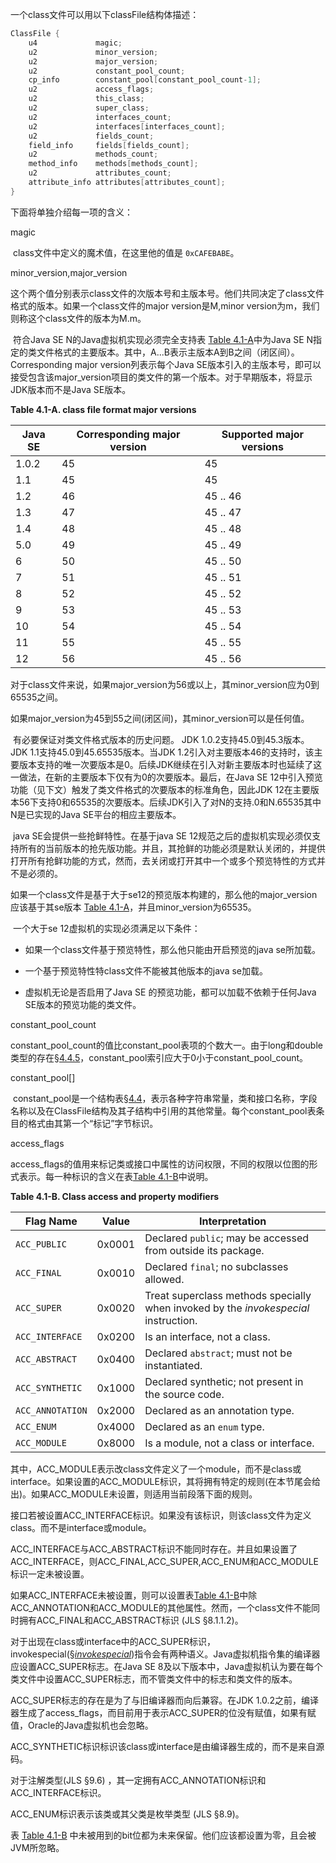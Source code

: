 一个class文件可以用以下classFile结构体描述：

```C
ClassFile {
    u4             magic;
    u2             minor_version;
    u2             major_version;
    u2             constant_pool_count;
    cp_info        constant_pool[constant_pool_count-1];
    u2             access_flags;
    u2             this_class;
    u2             super_class;
    u2             interfaces_count;
    u2             interfaces[interfaces_count];
    u2             fields_count;
    field_info     fields[fields_count];
    u2             methods_count;
    method_info    methods[methods_count];
    u2             attributes_count;
    attribute_info attributes[attributes_count];
}
```

下面将单独介绍每一项的含义：

magic

​	class文件中定义的魔术值，在这里他的值是 `0xCAFEBABE`。

minor_version,major_version

​	这个两个值分别表示class文件的次版本号和主版本号。他们共同决定了class文件格式的版本。如果一个class文件的major version是M,minor version为m，我们则称这个class文件的版本为M.m。

​	符合Java SE N的Java虚拟机实现必须完全支持表 [Table 4.1-A](https://docs.oracle.com/javase/specs/jvms/se12/html/jvms-4.html#jvms-4.1-200-B.2)中为Java SE N指定的类文件格式的主要版本。其中，A...B表示主版本A到B之间（闭区间）。Corresponding major version列表示每个Java SE版本引入的主版本号，即可以接受包含该major_version项目的类文件的第一个版本。对于早期版本，将显示JDK版本而不是Java SE版本。

**Table 4.1-A. class file format major versions**

| Java SE | Corresponding major version | Supported major versions |
| ------- | --------------------------- | ------------------------ |
| 1.0.2   | 45                          | 45                       |
| 1.1     | 45                          | 45                       |
| 1.2     | 46                          | 45 .. 46                 |
| 1.3     | 47                          | 45 .. 47                 |
| 1.4     | 48                          | 45 .. 48                 |
| 5.0     | 49                          | 45 .. 49                 |
| 6       | 50                          | 45 .. 50                 |
| 7       | 51                          | 45 .. 51                 |
| 8       | 52                          | 45 .. 52                 |
| 9       | 53                          | 45 .. 53                 |
| 10      | 54                          | 45 .. 54                 |
| 11      | 55                          | 45 .. 55                 |
| 12      | 56                          | 45 .. 56                 |

​	对于class文件来说，如果major_version为56或以上，其minor_version应为0到65535之间。

​	如果major_version为45到55之间(闭区间)，其minor_version可以是任何值。

​	有必要保证对类文件格式版本的历史问题。 JDK 1.0.2支持45.0到45.3版本。JDK 1.1支持45.0到45.65535版本。当JDK 1.2引入对主要版本46的支持时，该主要版本支持的唯一次要版本是0。后续JDK继续在引入对新主要版本时也延续了这一做法，在新的主要版本下仅有为0的次要版本。最后，在Java SE 12中引入预览功能（见下文）触发了类文件格式的次要版本的标准角色，因此JDK 12在主要版本56下支持0和65535的次要版本。后续JDK引入了对N的支持.0和N.65535其中N是已实现的Java SE平台的相应主要版本。

​	java SE会提供一些抢鲜特性。在基于java SE 12规范之后的虚拟机实现必须仅支持所有的当前版本的抢先版功能。并且，其抢鲜的功能必须是默认关闭的，并提供打开所有抢鲜功能的方式，然而，去关闭或打开其中一个或多个预览特性的方式并不是必须的。

​	如果一个class文件是基于大于se12的预览版本构建的，那么他的major_version应该基于其se版本 [Table 4.1-A](https://docs.oracle.com/javase/specs/jvms/se12/html/jvms-4.html#jvms-4.1-200-B.2)，并且minor_version为65535。

​	一个大于se 12虚拟机的实现必须满足以下条件：

- 如果一个class文件基于预览特性，那么他只能由开启预览的java se所加载。

- 一个基于预览特性特class文件不能被其他版本的java se加载。

- 虚拟机无论是否启用了Java SE 的预览功能，都可以加载不依赖于任何Java SE版本的预览功能的类文件。

  

constant_pool_count

​	constant_pool_count的值比constant_pool表项的个数大一。由于long和double类型的存在[§4.4.5](https://docs.oracle.com/javase/specs/jvms/se12/html/jvms-4.html#jvms-4.4.5)，constant_pool索引应大于0小于constant_pool_count。

constant_pool[]

​	constant_pool是一个结构表[§4.4](https://docs.oracle.com/javase/specs/jvms/se12/html/jvms-4.html#jvms-4.4)，表示各种字符串常量，类和接口名称，字段名称以及在ClassFile结构及其子结构中引用的其他常量。每个constant_pool表条目的格式由其第一个“标记”字节标识。

access_flags

​	access_flags的值用来标记类或接口中属性的访问权限，不同的权限以位图的形式表示。每一种标识的含义在表[Table 4.1-B](https://docs.oracle.com/javase/specs/jvms/se12/html/jvms-4.html#jvms-4.1-200-E.1)中说明。

**Table 4.1-B. Class access and property modifiers**

| Flag Name        | Value  | Interpretation                                               |
| ---------------- | ------ | ------------------------------------------------------------ |
| `ACC_PUBLIC`     | 0x0001 | Declared `public`; may be accessed from outside its package. |
| `ACC_FINAL`      | 0x0010 | Declared `final`; no subclasses allowed.                     |
| `ACC_SUPER`      | 0x0020 | Treat superclass methods specially when invoked by the *invokespecial* instruction. |
| `ACC_INTERFACE`  | 0x0200 | Is an interface, not a class.                                |
| `ACC_ABSTRACT`   | 0x0400 | Declared `abstract`; must not be instantiated.               |
| `ACC_SYNTHETIC`  | 0x1000 | Declared synthetic; not present in the source code.          |
| `ACC_ANNOTATION` | 0x2000 | Declared as an annotation type.                              |
| `ACC_ENUM`       | 0x4000 | Declared as an `enum` type.                                  |
| `ACC_MODULE`     | 0x8000 | Is a module, not a class or interface.                       |

其中，ACC_MODULE表示改class文件定义了一个module，而不是class或interface。如果设置的ACC_MODULE标识，其将拥有特定的规则(在本节尾会给出)。如果ACC_MODULE未设置，则适用当前段落下面的规则。

接口若被设置ACC_INTERFACE标识。如果没有该标识，则该class文件为定义class。而不是interface或module。

ACC_INTERFACE与ACC_ABSTRACT标识不能同时存在。并且如果设置了ACC_INTERFACE，则ACC_FINAL,ACC_SUPER,ACC_ENUM和ACC_MODULE标识一定未被设置。

如果ACC_INTERFACE未被设置，则可以设置表[Table 4.1-B](https://docs.oracle.com/javase/specs/jvms/se12/html/jvms-4.html#jvms-4.1-200-E.1)中除ACC_ANNOTATION和ACC_MODULE的其他属性。然而，一个class文件不能同时拥有ACC_FINAL和ACC_ABSTRACT标识 (JLS §8.1.1.2)。

对于出现在class或interface中的ACC_SUPER标识，invokespecial([§*invokespecial*](https://docs.oracle.com/javase/specs/jvms/se12/html/jvms-6.html#jvms-6.5.invokespecial))指令会有两种语义。Java虚拟机指令集的编译器应设置ACC_SUPER标志。在Java SE 8及以下版本中，Java虚拟机认为要在每个类文件中设置ACC_SUPER标志，而不管类文件中的标志和类文件的版本。

ACC_SUPER标志的存在是为了与旧编译器而向后兼容。在JDK 1.0.2之前，编译器生成了access_flags，而目前用于表示ACC_SUPER的位没有赋值，如果有赋值，Oracle的Java虚拟机也会忽略。

ACC_SYNTHETIC标识标识该class或interface是由编译器生成的，而不是来自源码。

对于注解类型(JLS §9.6) ，其一定拥有ACC_ANNOTATION标识和ACC_INTERFACE标识。

ACC_ENUM标识表示该类或其父类是枚举类型 (JLS §8.9)。

表 [Table 4.1-B](https://docs.oracle.com/javase/specs/jvms/se12/html/jvms-4.html#jvms-4.1-200-E.1) 中未被用到的bit位都为未来保留。他们应该都设置为零，且会被JVM所忽略。